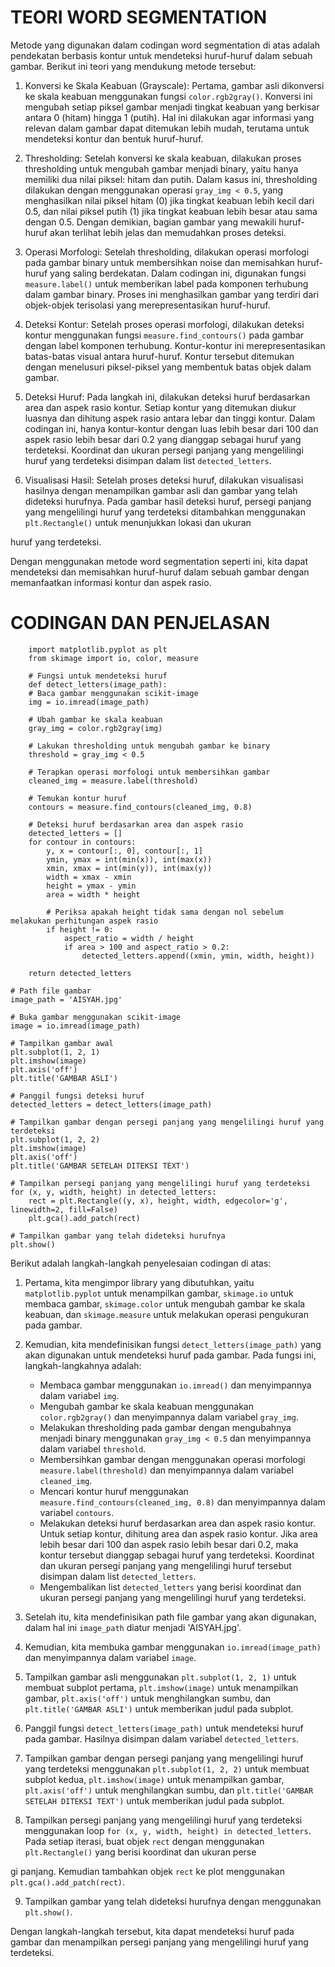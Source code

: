 
# TEORI WORD SEGMENTATION
Metode yang digunakan dalam codingan word segmentation di atas adalah pendekatan berbasis kontur untuk mendeteksi huruf-huruf dalam sebuah gambar. Berikut ini teori yang mendukung metode tersebut:

1. Konversi ke Skala Keabuan (Grayscale):
   Pertama, gambar asli dikonversi ke skala keabuan menggunakan fungsi `color.rgb2gray()`. Konversi ini mengubah setiap piksel gambar menjadi tingkat keabuan yang berkisar antara 0 (hitam) hingga 1 (putih). Hal ini dilakukan agar informasi yang relevan dalam gambar dapat ditemukan lebih mudah, terutama untuk mendeteksi kontur dan bentuk huruf-huruf.

2. Thresholding:
   Setelah konversi ke skala keabuan, dilakukan proses thresholding untuk mengubah gambar menjadi binary, yaitu hanya memiliki dua nilai piksel: hitam dan putih. Dalam kasus ini, thresholding dilakukan dengan menggunakan operasi `gray_img < 0.5`, yang menghasilkan nilai piksel hitam (0) jika tingkat keabuan lebih kecil dari 0.5, dan nilai piksel putih (1) jika tingkat keabuan lebih besar atau sama dengan 0.5. Dengan demikian, bagian gambar yang mewakili huruf-huruf akan terlihat lebih jelas dan memudahkan proses deteksi.

3. Operasi Morfologi:
   Setelah thresholding, dilakukan operasi morfologi pada gambar binary untuk membersihkan noise dan memisahkan huruf-huruf yang saling berdekatan. Dalam codingan ini, digunakan fungsi `measure.label()` untuk memberikan label pada komponen terhubung dalam gambar binary. Proses ini menghasilkan gambar yang terdiri dari objek-objek terisolasi yang merepresentasikan huruf-huruf.

4. Deteksi Kontur:
   Setelah proses operasi morfologi, dilakukan deteksi kontur menggunakan fungsi `measure.find_contours()` pada gambar dengan label komponen terhubung. Kontur-kontur ini merepresentasikan batas-batas visual antara huruf-huruf. Kontur tersebut ditemukan dengan menelusuri piksel-piksel yang membentuk batas objek dalam gambar.

5. Deteksi Huruf:
   Pada langkah ini, dilakukan deteksi huruf berdasarkan area dan aspek rasio kontur. Setiap kontur yang ditemukan diukur luasnya dan dihitung aspek rasio antara lebar dan tinggi kontur. Dalam codingan ini, hanya kontur-kontur dengan luas lebih besar dari 100 dan aspek rasio lebih besar dari 0.2 yang dianggap sebagai huruf yang terdeteksi. Koordinat dan ukuran persegi panjang yang mengelilingi huruf yang terdeteksi disimpan dalam list `detected_letters`.

6. Visualisasi Hasil:
   Setelah proses deteksi huruf, dilakukan visualisasi hasilnya dengan menampilkan gambar asli dan gambar yang telah dideteksi hurufnya. Pada gambar hasil deteksi huruf, persegi panjang yang mengelilingi huruf yang terdeteksi ditambahkan menggunakan `plt.Rectangle()` untuk menunjukkan lokasi dan ukuran

 huruf yang terdeteksi.

Dengan menggunakan metode word segmentation seperti ini, kita dapat mendeteksi dan memisahkan huruf-huruf dalam sebuah gambar dengan memanfaatkan informasi kontur dan aspek rasio.

# CODINGAN DAN PENJELASAN

        import matplotlib.pyplot as plt
        from skimage import io, color, measure

        # Fungsi untuk mendeteksi huruf
        def detect_letters(image_path):
        # Baca gambar menggunakan scikit-image
        img = io.imread(image_path)
        
        # Ubah gambar ke skala keabuan
        gray_img = color.rgb2gray(img)
        
        # Lakukan thresholding untuk mengubah gambar ke binary
        threshold = gray_img < 0.5
        
        # Terapkan operasi morfologi untuk membersihkan gambar
        cleaned_img = measure.label(threshold)
        
        # Temukan kontur huruf
        contours = measure.find_contours(cleaned_img, 0.8)
        
        # Deteksi huruf berdasarkan area dan aspek rasio
        detected_letters = []
        for contour in contours:
            y, x = contour[:, 0], contour[:, 1]
            ymin, ymax = int(min(x)), int(max(x))
            xmin, xmax = int(min(y)), int(max(y))
            width = xmax - xmin
            height = ymax - ymin
            area = width * height
            
            # Periksa apakah height tidak sama dengan nol sebelum melakukan perhitungan aspek rasio
            if height != 0:
                aspect_ratio = width / height
                if area > 100 and aspect_ratio > 0.2:
                    detected_letters.append((xmin, ymin, width, height))
        
        return detected_letters

    # Path file gambar
    image_path = 'AISYAH.jpg'

    # Buka gambar menggunakan scikit-image
    image = io.imread(image_path)

    # Tampilkan gambar awal
    plt.subplot(1, 2, 1)
    plt.imshow(image)
    plt.axis('off')
    plt.title('GAMBAR ASLI')

    # Panggil fungsi deteksi huruf
    detected_letters = detect_letters(image_path)

    # Tampilkan gambar dengan persegi panjang yang mengelilingi huruf yang terdeteksi
    plt.subplot(1, 2, 2)
    plt.imshow(image)
    plt.axis('off')
    plt.title('GAMBAR SETELAH DITEKSI TEXT')

    # Tampilkan persegi panjang yang mengelilingi huruf yang terdeteksi
    for (x, y, width, height) in detected_letters:
        rect = plt.Rectangle((y, x), height, width, edgecolor='g', linewidth=2, fill=False)
        plt.gca().add_patch(rect)

    # Tampilkan gambar yang telah dideteksi hurufnya
    plt.show()


Berikut adalah langkah-langkah penyelesaian codingan di atas:

1. Pertama, kita mengimpor library yang dibutuhkan, yaitu `matplotlib.pyplot` untuk menampilkan gambar, `skimage.io` untuk membaca gambar, `skimage.color` untuk mengubah gambar ke skala keabuan, dan `skimage.measure` untuk melakukan operasi pengukuran pada gambar.

2. Kemudian, kita mendefinisikan fungsi `detect_letters(image_path)` yang akan digunakan untuk mendeteksi huruf pada gambar. Pada fungsi ini, langkah-langkahnya adalah:
   - Membaca gambar menggunakan `io.imread()` dan menyimpannya dalam variabel `img`.
   - Mengubah gambar ke skala keabuan menggunakan `color.rgb2gray()` dan menyimpannya dalam variabel `gray_img`.
   - Melakukan thresholding pada gambar dengan mengubahnya menjadi binary menggunakan `gray_img < 0.5` dan menyimpannya dalam variabel `threshold`.
   - Membersihkan gambar dengan menggunakan operasi morfologi `measure.label(threshold)` dan menyimpannya dalam variabel `cleaned_img`.
   - Mencari kontur huruf menggunakan `measure.find_contours(cleaned_img, 0.8)` dan menyimpannya dalam variabel `contours`.
   - Melakukan deteksi huruf berdasarkan area dan aspek rasio kontur. Untuk setiap kontur, dihitung area dan aspek rasio kontur. Jika area lebih besar dari 100 dan aspek rasio lebih besar dari 0.2, maka kontur tersebut dianggap sebagai huruf yang terdeteksi. Koordinat dan ukuran persegi panjang yang mengelilingi huruf tersebut disimpan dalam list `detected_letters`.
   - Mengembalikan list `detected_letters` yang berisi koordinat dan ukuran persegi panjang yang mengelilingi huruf yang terdeteksi.

3. Setelah itu, kita mendefinisikan path file gambar yang akan digunakan, dalam hal ini `image_path` diatur menjadi 'AISYAH.jpg'.

4. Kemudian, kita membuka gambar menggunakan `io.imread(image_path)` dan menyimpannya dalam variabel `image`.

5. Tampilkan gambar asli menggunakan `plt.subplot(1, 2, 1)` untuk membuat subplot pertama, `plt.imshow(image)` untuk menampilkan gambar, `plt.axis('off')` untuk menghilangkan sumbu, dan `plt.title('GAMBAR ASLI')` untuk memberikan judul pada subplot.

6. Panggil fungsi `detect_letters(image_path)` untuk mendeteksi huruf pada gambar. Hasilnya disimpan dalam variabel `detected_letters`.

7. Tampilkan gambar dengan persegi panjang yang mengelilingi huruf yang terdeteksi menggunakan `plt.subplot(1, 2, 2)` untuk membuat subplot kedua, `plt.imshow(image)` untuk menampilkan gambar, `plt.axis('off')` untuk menghilangkan sumbu, dan `plt.title('GAMBAR SETELAH DITEKSI TEXT')` untuk memberikan judul pada subplot.

8. Tampilkan persegi panjang yang mengelilingi huruf yang terdeteksi menggunakan loop `for (x, y, width, height) in detected_letters`. Pada setiap iterasi, buat objek `rect` dengan menggunakan `plt.Rectangle()` yang berisi koordinat dan ukuran perse

gi panjang. Kemudian tambahkan objek `rect` ke plot menggunakan `plt.gca().add_patch(rect)`.

9. Tampilkan gambar yang telah dideteksi hurufnya dengan menggunakan `plt.show()`.

Dengan langkah-langkah tersebut, kita dapat mendeteksi huruf pada gambar dan menampilkan persegi panjang yang mengelilingi huruf yang terdeteksi.